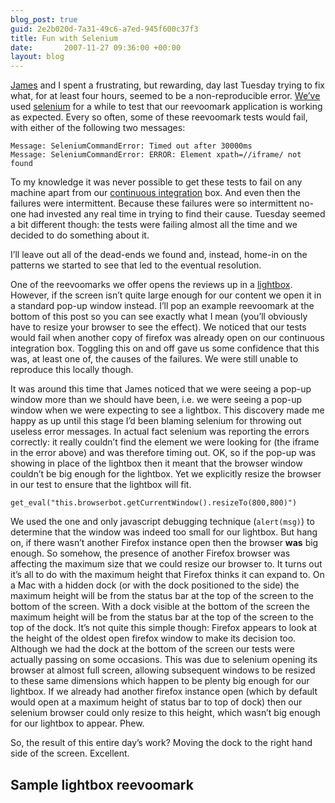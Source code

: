 ```yaml
---
blog_post: true
guid: 2e2b020d-7a31-49c6-a7ed-945f600c37f3
title: Fun with Selenium
date:       2007-11-27 09:36:00 +00:00
layout: blog
---
```


[James](http://interblah.net/) and I spent a frustrating, but rewarding,
day last Tuesday trying to fix what, for at least four hours, seemed to
be a non-reproducible error. [We’ve](http://www.reevoo.com) used
[selenium](http://www.openqa.org/selenium/) for a while to test that our
reevoomark application is working as expected. Every so often, some of
these reevoomark tests would fail, with either of the following two
messages:

``` code
Message: SeleniumCommandError: Timed out after 30000ms
Message: SeleniumCommandError: ERROR: Element xpath=//iframe/ not found
```

To my knowledge it was never possible to get these tests to fail on any
machine apart from our [continuous
integration](http://en.wikipedia.org/wiki/Continuous_Integration) box.
And even then the failures were intermittent. Because these failures
were so intermittent no-one had invested any real time in trying to find
their cause. Tuesday seemed a bit different though: the tests were
failing almost all the time and we decided to do something about it.

I’ll leave out all of the dead-ends we found and, instead, home-in on
the patterns we started to see that led to the eventual resolution.

One of the reevoomarks we offer opens the reviews up in a
[lightbox](http://en.wikipedia.org/wiki/Lightbox_%28JavaScript%29).
However, if the screen isn’t quite large enough for our content we open
it in a standard pop-up window instead. I’ll pop an example reevoomark
at the bottom of this post so you can see exactly what I mean (you’ll
obviously have to resize your browser to see the effect). We noticed
that our tests would fail when another copy of firefox was already open
on our continuous integration box. Toggling this on and off gave us some
confidence that this was, at least one of, the causes of the failures.
We were still unable to reproduce this locally though.

It was around this time that James noticed that we were seeing a pop-up
window more than we should have been, i.e. we were seeing a pop-up
window when we were expecting to see a lightbox. This discovery made me
happy as up until this stage I’d been blaming selenium for throwing out
useless error messages. In actual fact selenium was reporting the errors
correctly: it really couldn’t find the element we were looking for (the
iframe in the error above) and was therefore timing out. OK, so if the
pop-up was showing in place of the lightbox then it meant that the
browser window couldn’t be big enough for the lightbox. Yet we
explicitly resize the browser in our test to ensure that the lightbox
will fit.

``` code
get_eval("this.browserbot.getCurrentWindow().resizeTo(800,800)")
```

We used the one and only javascript debugging technique
(<code>alert(msg)</code>) to determine that the window was indeed too
small for our lightbox. But hang on, if there wasn’t another Firefox
instance open then the browser **was** big enough. So somehow, the
presence of another Firefox browser was affecting the maximum size that
we could resize our browser to. It turns out it’s all to do with the
maximum height that Firefox thinks it can expand to. On a Mac with a
hidden dock (or with the dock positioned to the side) the maximum height
will be from the status bar at the top of the screen to the bottom of
the screen. With a dock visible at the bottom of the screen the maximum
height will be from the status bar at the top of the screen to the top
of the dock. It’s not quite this simple though: Firefox appears to look
at the height of the oldest open firefox window to make its decision
too. Although we had the dock at the bottom of the screen our tests were
actually passing on some occasions. This was due to selenium opening its
browser at almost full screen, allowing subsequent windows to be resized
to these same dimensions which happen to be plenty big enough for our
lightbox. If we already had another firefox instance open (which by
default would open at a maximum height of status bar to top of dock)
then our selenium browser could only resize to this height, which wasn’t
big enough for our lightbox to appear. Phew.

So, the result of this entire day’s work? Moving the dock to the right
hand side of the screen. Excellent.

Sample lightbox reevoomark
--------------------------

<script type="text/javascript" charset="utf-8">
  rvo_format='image_horizontal250x40';
  rvo_product_id='1'
  rvo_retailer_ref='rev';
  rvo_version = 2;
</script>
<script type="text/javascript" src='http://www.revieworld.com/javascripts/reevoomark.js'></script>
